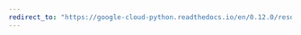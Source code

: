 ```yaml
---
redirect_to: "https://google-cloud-python.readthedocs.io/en/0.12.0/resource-manager-api.html"
---
```

